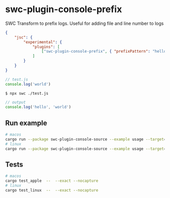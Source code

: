 # swc-plugin-console-prefix
SWC Transform to prefix logs. Useful for adding file and line number to logs

```json
{
    "jsc": {
        "experimental": {
            "plugins": [
                ["swc-plugin-console-prefix", { "prefixPattern": "hello", "ignore": ["info"] }]
            ]
        }
    }
}
```

```js
// test.js
console.log('world')
```

```bash
$ npx swc ./test.js
```

```js
// output
console.log('hello', 'world')
```

## Run example
```sh
# macos
cargo run --package swc-plugin-console-source --example usage --target=x86_64-apple-darwin
# linux
cargo run --package swc-plugin-console-source --example usage --target=x86_64-unknown-linux-gnu
```

## Tests
```sh
# macos
cargo test_apple  --  --exact --nocapture
# linux
cargo test_linux  --  --exact --nocapture  
```
